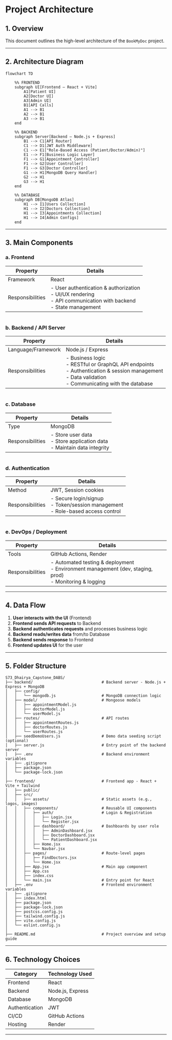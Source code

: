 
# Project Architecture

## 1. Overview

This document outlines the high-level architecture of the `BookMyDoc` project.

---

## 2. Architecture Diagram

```mermaid
flowchart TD

    %% FRONTEND
    subgraph UI[Frontend – React + Vite]
        A1[Patient UI]
        A2[Doctor UI]
        A3[Admin UI]
        B1[API Calls]
        A1 --> B1
        A2 --> B1
        A3 --> B1
    end

    %% BACKEND
    subgraph Server[Backend – Node.js + Express]
        B1 --> C1[API Router]
        C1 --> D1[JWT Auth Middleware]
        C1 --> E1["Role-Based Access (Patient/Doctor/Admin)"]
        E1 --> F1[Business Logic Layer]
        F1 --> G1[Appointment Controller]
        F1 --> G2[User Controller]
        F1 --> G3[Doctor Controller]
        G1 --> H1[MongoDB Query Handler]
        G2 --> H1
        G3 --> H1
    end

    %% DATABASE
    subgraph DB[MongoDB Atlas]
        H1 --> I1[Users Collection]
        H1 --> I2[Doctors Collection]
        H1 --> I3[Appointments Collection]
        H1 --> I4[Admin Configs]
    end
```
---

## 3. Main Components

### a. Frontend

| Property         | Details                                                                                                                    |
| ---------------- | -------------------------------------------------------------------------------------------------------------------------- |
| Framework        | React                                                                                                                      |
| Responsibilities | - User authentication & authorization <br> - UI/UX rendering <br> - API communication with backend <br> - State management |

#

### b. Backend / API Server

| Property           | Details                                                                                                                                                           |
| ------------------ | ----------------------------------------------------------------------------------------------------------------------------------------------------------------- |
| Language/Framework | Node.js / Express                                                                                                                                                 |
| Responsibilities   | - Business logic <br> - RESTful or GraphQL API endpoints <br> - Authentication & session management <br> - Data validation <br> - Communicating with the database |

#

### c. Database

| Property         | Details                                                                        |
| ---------------- | ------------------------------------------------------------------------------ |
| Type             | MongoDB                                                                        |
| Responsibilities | - Store user data <br> - Store application data <br> - Maintain data integrity |

#

### d. Authentication

| Property         | Details                                                                                |
| ---------------- | -------------------------------------------------------------------------------------- |
| Method           | JWT, Session cookies                                                                   |
| Responsibilities | - Secure login/signup <br> - Token/session management <br> - Role-based access control |

#

### e. DevOps / Deployment

| Property         | Details                                                                                                         |
| ---------------- | --------------------------------------------------------------------------------------------------------------- |
| Tools            | GitHub Actions, Render                                                                                          |
| Responsibilities | - Automated testing & deployment <br> - Environment management (dev, staging, prod) <br> - Monitoring & logging |

---

## 4. Data Flow

1. **User interacts with the UI** (Frontend)
2. **Frontend sends API requests** to Backend
3. **Backend authenticates requests** and processes business logic
4. **Backend reads/writes data** from/to Database
5. **Backend sends response** to Frontend
6. **Frontend updates UI** for the user

---

## 5. Folder Structure

```
S73_Dhairya_Capstone_DABS/
├── backend/                              # Backend server - Node.js + Express + MongoDB
│   ├── config/
│   │   └── mongodb.js                    # MongoDB connection logic
│   ├── model/                            # Mongoose models
│   │   ├── appointmentModel.js
│   │   ├── doctorModel.js
│   │   └── userModel.js
│   ├── routes/                           # API routes
│   │   ├── appointmentRoutes.js
│   │   ├── doctorRoutes.js
│   │   └── userRoutes.js
│   ├── seedDemoUsers.js                  # Demo data seeding script (optional)
│   ├── server.js                         # Entry point of the backend server
│   ├── .env                              # Backend environment variables
│   ├── .gitignore
│   ├── package.json
│   └── package-lock.json
│
├── frontend/                             # Frontend app - React + Vite + Tailwind
│   ├── public/
│   ├── src/
│   │   ├── assets/                       # Static assets (e.g., logos, images)
│   │   ├── components/                   # Reusable UI components
│   │   │   ├── auth/                     # Login & Registration
│   │   │   │   ├── Login.jsx
│   │   │   │   └── Register.jsx
│   │   │   ├── dashboard/                # Dashboards by user role
│   │   │   │   ├── AdminDashboard.jsx
│   │   │   │   ├── DoctorDashboard.jsx
│   │   │   │   └── PatientDashboard.jsx
│   │   │   ├── Home.jsx
│   │   │   └── Navbar.jsx
│   │   ├── pages/                        # Route-level pages
│   │   │   ├── FindDoctors.jsx
│   │   │   └── Home.jsx
│   │   ├── App.jsx                       # Main app component
│   │   ├── App.css
│   │   ├── index.css
│   │   └── main.jsx                      # Entry point for React
│   ├── .env                              # Frontend environment variables
│   ├── .gitignore
│   ├── index.html
│   ├── package.json
│   ├── package-lock.json
│   ├── postcss.config.js
│   ├── tailwind.config.js
│   ├── vite.config.js
│   └── eslint.config.js
│
├── README.md                             # Project overview and setup guide
```

---

## 6. Technology Choices

| Category       | Technology Used  |
| -------------- | ---------------- |
| Frontend       | React            |
| Backend        | Node.js, Express |
| Database       | MongoDB          |
| Authentication | JWT              |
| CI/CD          | GitHub Actions   |
| Hosting        | Render           |

---

